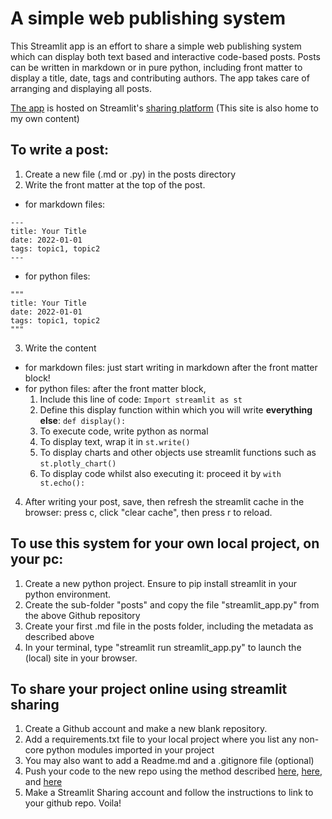 # A simple web publishing system
This Streamlit app is an effort to share a simple web publishing system which can display both text based and interactive code-based posts. 
Posts can be written in markdown or in pure python, including front matter to display a title, date, tags and contributing authors. 
The app takes care of arranging and displaying all posts.

[The app](https://share.streamlit.io/kierancondon/stream) is hosted on Streamlit's [sharing platform](https://streamlit.io/sharing)
(This site is also home to my own content)

## To write a post:

1. Create a new file (.md or .py) in the posts directory
2. Write the front matter at the top of the post.
* for markdown files:

```          
---
title: Your Title
date: 2022-01-01
tags: topic1, topic2
---
```

* for python files:

```          
"""
title: Your Title
date: 2022-01-01
tags: topic1, topic2
"""
```
3. Write the content
* for markdown files: just start writing in markdown after the front matter block!
* for python files: after the front matter block,
    1. Include this line of code: `Import streamlit as st`
    2. Define this display function within which you will write **everything else**: `def display():`
    3. To execute code, write python as normal
    4. To display text, wrap it in `st.write()`
    5. To display charts and other objects use streamlit functions such as `st.plotly_chart()`
    5. To display code whilst also executing it: proceed it by `with st.echo():`

4. After writing your post, save, then refresh the streamlit cache in the browser: press c, click "clear cache", then press r to reload.


## To use this system for your own local project, on your pc:

1. Create a new python project. Ensure to pip install streamlit in your python environment.
2. Create the sub-folder "posts" and copy the file "streamlit_app.py" from the above Github repository
3. Create your first .md file in the posts folder, including the metadata as described above
4. In your terminal, type "streamlit run streamlit_app.py" to launch the (local) site in your browser.

## To share your project online using streamlit sharing

1. Create a Github account and make a new blank repository. 
2. Add a requirements.txt file to your local project where you list any non-core python modules imported in your project
3. You may also want to add a Readme.md and a .gitignore file (optional)
3. Push your code to the new repo using the method described [here](https://www.codecademy.com/articles/push-to-github), 
[here](https://docs.github.com/en/github/importing-your-projects-to-github/importing-source-code-to-github/adding-an-existing-project-to-github-using-the-command-line), 
and [here](https://www.git-tower.com/learn/git/faq/push-to-github/)
3. Make a Streamlit Sharing account and follow the instructions to link to your github repo. Voila!
